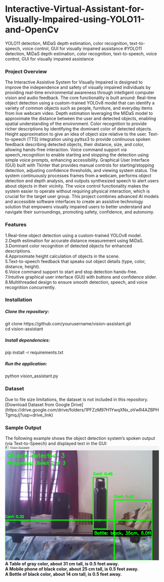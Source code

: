 # Interactive-Virtual-Assistant-for-Visually-Impaired-using-YOLO11-and-OpenCv
YOLO11 detection, MiDaS depth estimation, color recognition, text-to-speech, voice control, GUI for visually impaired assistance
#YOLO11 detection, MiDaS depth estimation, color recognition, text-to-speech, voice control, GUI for visually impaired assistance

<h3>Project Overview</h3>
The Interactive Assistive System for Visually Impaired is designed to improve the independence and safety of visually impaired individuals by providing real-time environmental awareness through intelligent computer vision and audio feedback. The core functionality is built around: Real-time object detection using a custom-trained YOLOv8 model that can identify a variety of common objects such as people, furniture, and everyday items from live webcam video. Depth estimation leveraging the MiDaS model to approximate the distance between the user and detected objects, enabling spatial understanding of the environment. Color recognition to provide richer descriptions by identifying the dominant color of detected objects. Height approximation to give an idea of object size relative to the user. Text-to-speech (TTS) integration using pyttsx3 to provide continuous spoken feedback describing detected objects, their distance, size, and color, allowing hands-free interaction. Voice command support via speech_recognition to enable starting and stopping the detection using simple voice prompts, enhancing accessibility. Graphical User Interface (GUI) built with Tkinter that provides manual controls for starting/stopping detection, adjusting confidence thresholds, and viewing system status. The system continuously processes frames from a webcam, performs object detection and depth analysis, and outputs synthesized speech to alert users about objects in their vicinity. The voice control functionality makes the system easier to operate without requiring physical interaction, which is crucial for the target user group. This project combines advanced AI models and accessible software interfaces to create an assistive technology solution that empowers visually impaired users to better understand and navigate their surroundings, promoting safety, confidence, and autonomy.
<h3>Features</h3>
1.Real-time object detection using a custom-trained YOLOv8 model.<br>
2.Depth estimation for accurate distance measurement using MiDaS.<br>
3.Dominant color recognition of detected objects for enhanced descriptions.<br>
4.Approximate height calculation of objects in the scene.<br>
5.Text-to-speech feedback that speaks out object details (type, color, distance, height).<br>
6.Voice command support to start and stop detection hands-free.<br>
7.Intuitive graphical user interface (GUI) with buttons and confidence slider.<br>
8.Multithreaded design to ensure smooth detection, speech, and voice recognition concurrently.<br>
<h3>Installation</h3>
<h5>Clone the repository:</h5>
git clone https://github.com/yourusername/vision-assistant.git<br>
cd vision-assistant<br>
<h5>Install dependencies: </h5>
pip install -r requirements.txt<br>
<h5>Run the application:</h5>
python vision_assistant.py<br>
<h3> Dataset</h3>
Due to file size limitations, the dataset is not included in this repository.
[Download Dataset from Google Drive](https://drive.google.com/drive/folders/1PFZzM97H1YwqXNx_oVwR4AZBPHTgmqJj?usp=drive_link)
<h3>Sample Output</h3>
The following example shows the object detection system’s spoken output (via Text-to-Speech) and displayed text in the GUI:
<img src="sampleoutput.png">
<b>A Table of gray color, about 31 cm tall, is 0.5 feet away.</b><br>
<b>A Mobile phone of black color, about 25 cm tall, is 0.5 feet away.</b><br>
<b>A Bottle of black color, about 14 cm tall, is 0.5 feet away.</b><br>


